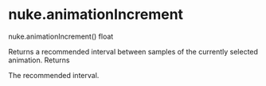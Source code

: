 # nuke.animationIncrement
nuke.animationIncrement()  float

Returns a recommended interval between samples of the currently selected animation.
Returns

The recommended interval.